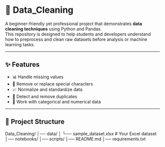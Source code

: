 # 🧹 Data_Cleaning

A beginner-friendly yet professional project that demonstrates **data cleaning techniques** using Python and Pandas.  
This repository is designed to help students and developers understand how to preprocess and clean raw datasets before analysis or machine learning tasks.  

---

## ✨ Features
- 📊 Handle missing values  
- 🔡 Remove or replace special characters  
- 📈 Normalize and standardize data  
- 🧾 Detect and remove duplicates  
- 🧩 Work with categorical and numerical data  

---

## 📂 Project Structure

Data_Cleaning/
│── data/
│   └── sample_dataset.xlsx     # Your Excel dataset
│── notebooks/
│── scripts/
│── README.md
│── requirements.txt

